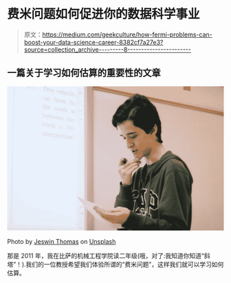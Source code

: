# 费米问题如何促进你的数据科学事业

> 原文：<https://medium.com/geekculture/how-fermi-problems-can-boost-your-data-science-career-8382cf7a27e3?source=collection_archive---------8----------------------->

## 一篇关于学习如何估算的重要性的文章

![](img/7c28519b53d08cfb7245a571b6eba45f.png)

Photo by [Jeswin Thomas](https://unsplash.com/@jeswinthomas?utm_source=unsplash&utm_medium=referral&utm_content=creditCopyText) on [Unsplash](https://unsplash.com/s/photos/mathematics?utm_source=unsplash&utm_medium=referral&utm_content=creditCopyText)

那是 2011 年，我在比萨的机械工程学院读二年级(哦，对了:我知道你知道“斜塔”！).我们的一位教授希望我们体验所谓的“费米问题”，这样我们就可以学习如何估算。